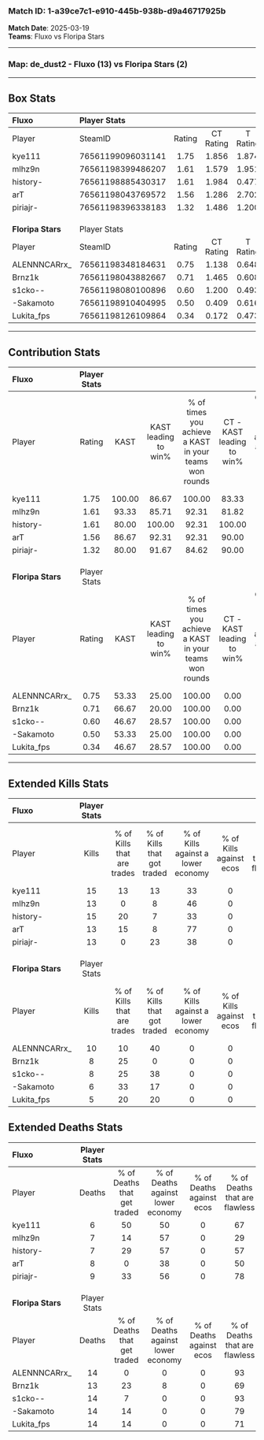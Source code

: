 ### Match ID: 1-a39ce7c1-e910-445b-938b-d9a46717925b  
**Match Date**: 2025-03-19  
**Teams**: Fluxo vs Floripa Stars  

---  

### **Map**: de_dust2 - Fluxo (13) vs Floripa Stars (2)  
---  

## Box Stats  

| **Fluxo**         | Player Stats      |        |           |          |        |       |       |         |        |      |     |
| :- | :- | :-: | :-: | :-: | :-: | :-: | :-: | :-: | :-: | :-: | :-: |
| Player            | SteamID           | Rating | CT Rating | T Rating |  KAST  |  ADR  | Kills | Assists | Deaths | K/D  | HS% |
| kye111            | 76561199096031141 |  1.75  |   1.856   |  1.874   | 100.00 | 92.8  |  15   |    2    |   6    | 2.50 | 60  |
| mlhz9n            | 76561198399486207 |  1.61  |   1.579   |  1.951   | 93.33  | 99.4  |  13   |    8    |   7    | 1.86 | 46  |
| history-          | 76561198885430317 |  1.61  |   1.984   |  0.477   | 80.00  | 105.5 |  15   |    2    |   7    | 2.14 | 26  |
| arT               | 76561198043769572 |  1.56  |   1.286   |  2.702   | 86.67  | 111.0 |  13   |    7    |   8    | 1.63 | 53  |
| piriajr-          | 76561198396338183 |  1.32  |   1.486   |  1.200   | 80.00  | 70.9  |  13   |    3    |   9    | 1.44 | 53  |
|                   |                   |        |           |          |        |       |       |         |        |      |     |
|                   |                   |        |           |          |        |       |       |         |        |      |     |
|                   |                   |        |           |          |        |       |       |         |        |      |     |
| **Floripa Stars** | Player Stats      |        |           |          |        |       |       |         |        |      |     |
| Player            | SteamID           | Rating | CT Rating | T Rating |  KAST  |  ADR  | Kills | Assists | Deaths | K/D  | HS% |
| ALENNNCARrx_      | 76561198348184631 |  0.75  |   1.138   |  0.648   | 53.33  | 63.4  |  10   |    2    |   14   | 0.71 | 50  |
| Brnz1k            | 76561198043882667 |  0.71  |   1.465   |  0.608   | 66.67  | 46.1  |   8   |    2    |   13   | 0.62 | 50  |
| s1cko--           | 76561198080100896 |  0.60  |   1.200   |  0.493   | 46.67  | 66.7  |   8   |    3    |   14   | 0.57 | 62  |
| -Sakamoto         | 76561198910404995 |  0.50  |   0.409   |  0.616   | 53.33  | 57.6  |   6   |    3    |   14   | 0.43 | 66  |
| Lukita_fps        | 76561198126109864 |  0.34  |   0.172   |  0.473   | 46.67  | 40.3  |   5   |    3    |   14   | 0.36 | 40  |
---  

## Contribution Stats  

| **Fluxo**         | Player Stats |        |                      |                                                        |                           |                                                             |                          |                                                            |
| :- | :-: | :-: | :-: | :-: | :-: | :-: | :-: | :-: |
| Player            |    Rating    |  KAST  | KAST leading to win% | % of times you achieve a KAST in your teams won rounds | CT - KAST leading to win% | CT - % of times you achieve a KAST in your teams won rounds | T - KAST leading to win% | T - % of times you achieve a KAST in your teams won rounds |
| kye111            |     1.75     | 100.00 |        86.67         |                         100.00                         |           83.33           |                           100.00                            |          100.00          |                           100.00                           |
| mlhz9n            |     1.61     | 93.33  |        85.71         |                         92.31                          |           81.82           |                            90.00                            |          100.00          |                           100.00                           |
| history-          |     1.61     | 80.00  |        100.00        |                         92.31                          |          100.00           |                           100.00                            |          100.00          |                           66.67                            |
| arT               |     1.56     | 86.67  |        92.31         |                         92.31                          |           90.00           |                            90.00                            |          100.00          |                           100.00                           |
| piriajr-          |     1.32     | 80.00  |        91.67         |                         84.62                          |           90.00           |                            90.00                            |          100.00          |                           66.67                            |
|                   |              |        |                      |                                                        |                           |                                                             |                          |                                                            |
|                   |              |        |                      |                                                        |                           |                                                             |                          |                                                            |
|                   |              |        |                      |                                                        |                           |                                                             |                          |                                                            |
| **Floripa Stars** | Player Stats |        |                      |                                                        |                           |                                                             |                          |                                                            |
| Player            |    Rating    |  KAST  | KAST leading to win% | % of times you achieve a KAST in your teams won rounds | CT - KAST leading to win% | CT - % of times you achieve a KAST in your teams won rounds | T - KAST leading to win% | T - % of times you achieve a KAST in your teams won rounds |
| ALENNNCARrx_      |     0.75     | 53.33  |        25.00         |                         100.00                         |           0.00            |                            0.00                             |          40.00           |                           100.00                           |
| Brnz1k            |     0.71     | 66.67  |        20.00         |                         100.00                         |           0.00            |                            0.00                             |          25.00           |                           100.00                           |
| s1cko--           |     0.60     | 46.67  |        28.57         |                         100.00                         |           0.00            |                            0.00                             |          40.00           |                           100.00                           |
| -Sakamoto         |     0.50     | 53.33  |        25.00         |                         100.00                         |           0.00            |                            0.00                             |          33.33           |                           100.00                           |
| Lukita_fps        |     0.34     | 46.67  |        28.57         |                         100.00                         |           0.00            |                            0.00                             |          33.33           |                           100.00                           |
---  

## Extended Kills Stats  

| **Fluxo**         | Player Stats |                            |                            |                                    |                         |                              |                                 |                                       |                    |           |
| :- | :-: | :-: | :-: | :-: | :-: | :-: | :-: | :-: | :-: | :-: |
| Player            |    Kills     | % of Kills that are trades | % of Kills that got traded | % of Kills against a lower economy | % of Kills against ecos | % of Kills that are flawless | % of Kills that are close duels | % of Kills that are assisted by flash | Pistol Round Kills | AWP Kills |
| kye111            |      15      |             13             |             13             |                 33                 |            0            |              80              |               13                |                  13                   |         4          |     1     |
| mlhz9n            |      13      |             0              |             8              |                 46                 |            0            |              77              |                8                |                   8                   |         1          |     0     |
| history-          |      15      |             20             |             7              |                 33                 |            0            |              93              |                0                |                   0                   |         3          |    11     |
| arT               |      13      |             15             |             8              |                 77                 |            0            |              69              |                8                |                   0                   |         0          |     2     |
| piriajr-          |      13      |             0              |             23             |                 38                 |            0            |              77              |                0                |                   0                   |         2          |     0     |
|                   |              |                            |                            |                                    |                         |                              |                                 |                                       |                    |           |
|                   |              |                            |                            |                                    |                         |                              |                                 |                                       |                    |           |
|                   |              |                            |                            |                                    |                         |                              |                                 |                                       |                    |           |
| **Floripa Stars** | Player Stats |                            |                            |                                    |                         |                              |                                 |                                       |                    |           |
| Player            |    Kills     | % of Kills that are trades | % of Kills that got traded | % of Kills against a lower economy | % of Kills against ecos | % of Kills that are flawless | % of Kills that are close duels | % of Kills that are assisted by flash | Pistol Round Kills | AWP Kills |
| ALENNNCARrx_      |      10      |             10             |             40             |                 0                  |            0            |              60              |               10                |                  10                   |         3          |     3     |
| Brnz1k            |      8       |             25             |             0              |                 0                  |            0            |              38              |               13                |                   0                   |         1          |     0     |
| s1cko--           |      8       |             25             |             38             |                 0                  |            0            |              50              |                0                |                   0                   |         0          |     0     |
| -Sakamoto         |      6       |             33             |             17             |                 0                  |            0            |              50              |                0                |                  17                   |         2          |     0     |
| Lukita_fps        |      5       |             20             |             20             |                 0                  |            0            |             100              |                0                |                   0                   |         0          |     0     |
## Extended Deaths Stats  

| **Fluxo**         | Player Stats |                             |                                   |                          |                               |                            |                           |               |
| :- | :-: | :-: | :-: | :-: | :-: | :-: | :-: | :-: |
| Player            |    Deaths    | % of Deaths that get traded | % of Deaths against lower economy | % of Deaths against ecos | % of Deaths that are flawless | % of Deaths that are close | % of Deaths while blinded | Deaths to AWP |
| kye111            |      6       |             50              |                50                 |            0             |              67               |             0              |             0             |       0       |
| mlhz9n            |      7       |             14              |                57                 |            0             |              29               |             14             |            14             |       1       |
| history-          |      7       |             29              |                57                 |            0             |              57               |             0              |             0             |       1       |
| arT               |      8       |              0              |                38                 |            0             |              50               |             13             |            13             |       1       |
| piriajr-          |      9       |             33              |                56                 |            0             |              78               |             0              |             0             |       0       |
|                   |              |                             |                                   |                          |                               |                            |                           |               |
|                   |              |                             |                                   |                          |                               |                            |                           |               |
|                   |              |                             |                                   |                          |                               |                            |                           |               |
| **Floripa Stars** | Player Stats |                             |                                   |                          |                               |                            |                           |               |
| Player            |    Deaths    | % of Deaths that get traded | % of Deaths against lower economy | % of Deaths against ecos | % of Deaths that are flawless | % of Deaths that are close | % of Deaths while blinded | Deaths to AWP |
| ALENNNCARrx_      |      14      |              0              |                 0                 |            0             |              93               |             0              |             7             |       3       |
| Brnz1k            |      13      |             23              |                 8                 |            0             |              69               |             0              |             8             |       3       |
| s1cko--           |      14      |              7              |                 0                 |            0             |              93               |             7              |             0             |       2       |
| -Sakamoto         |      14      |             14              |                 0                 |            0             |              79               |             14             |             0             |       4       |
| Lukita_fps        |      14      |             14              |                 0                 |            0             |              71               |             7              |             7             |       2       |
